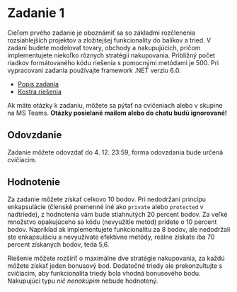 # Zadanie 1

Cieľom prvého zadanie je oboznámiť sa so základmi rozčlenenia rozsiahlejších projektov a zložitejšej funkcionality do balíkov a tried. V zadaní budete modelovať tovary, obchody a nakupujúcich, pričom implementujete niekoľko rôznych stratégií nakupovania. Približný počet riadkov formátovaného kódu riešenia s pomocnými metódami je 500. Pri vypracovaní zadania používajte framework .NET verziu 6.0.

* [Popis zadania](Zadanie1.pdf)
* [Kostra riešenia](Assignment1.zip)

Ak máte otázky k zadaniu, môžete sa pýtať na cvičeniach alebo v skupine na MS Teams. **Otázky posielané mailom alebo do chatu budú ignorované!**

## Odovzdanie

Zadanie môžete odovzdať do 4. 12. 23:59, forma odovzdania bude určená cvičiacim.

## Hodnotenie

Za zadanie môžete získať celkovo 10 bodov. Pri nedodržaní princípu enkapsulácie (členské premenné iné ako `private` alebo `protected` v nadtriede), z hodnotenia vám bude stiahnutých 20 percent bodov. Za veľké množstvo opakujúceho sa kódu (nevyužitie metód) prídete o 10 percent bodov. Napríklad ak implementujete funkcionalitu za 8 bodov, ale nedodržali ste enkapsuláciu a nevyužívate efektívne metódy, reálne získate iba 70 percent získaných bodov, teda 5,6.

Riešenie môžete rozšíriť o maximálne dve stratégie nakupovania, za každú môžete získať jeden bonusový bod. Dodatočné triedy ale prekonzultujte s cvičiacim, aby funkcionalita triedy bola vhodná bonusového bodu. Nakupujúci typu *nič nenakúpim* nebude hodnotený.

